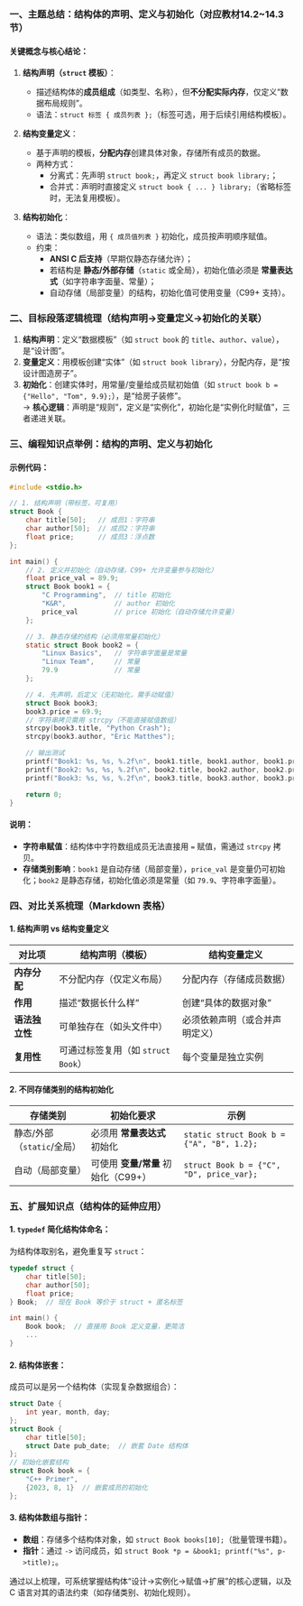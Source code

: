 ### 一、主题总结：结构体的声明、定义与初始化（对应教材14.2~14.3节）
#### 关键概念与核心结论：
1. **结构声明（`struct` 模板）**：  
   - 描述结构体的**成员组成**（如类型、名称），但**不分配实际内存**，仅定义“数据布局规则”。  
   - 语法：`struct 标签 { 成员列表 };`（标签可选，用于后续引用结构模板）。  

2. **结构变量定义**：  
   - 基于声明的模板，**分配内存**创建具体对象，存储所有成员的数据。  
   - 两种方式：  
     - 分离式：先声明 `struct book;`，再定义 `struct book library;`；  
     - 合并式：声明时直接定义 `struct book { ... } library;`（省略标签时，无法复用模板）。  

3. **结构初始化**：  
   - 语法：类似数组，用 `{ 成员值列表 }` 初始化，成员按声明顺序赋值。  
   - 约束：  
     - **ANSI C 后支持**（早期仅静态存储允许）；  
     - 若结构是 **静态/外部存储**（`static` 或全局），初始化值必须是 **常量表达式**（如字符串字面量、常量）；  
     - 自动存储（局部变量）的结构，初始化值可使用变量（C99+ 支持）。  


### 二、目标段落逻辑梳理（结构声明→变量定义→初始化的关联）
1. **结构声明**：定义“数据模板”（如 `struct book` 的 `title`、`author`、`value`），是“设计图”。  
2. **变量定义**：用模板创建“实体”（如 `struct book library`），分配内存，是“按设计图造房子”。  
3. **初始化**：创建实体时，用常量/变量给成员赋初始值（如 `struct book b = {"Hello", "Tom", 9.9};`），是“给房子装修”。  
→ **核心逻辑**：声明是“规则”，定义是“实例化”，初始化是“实例化时赋值”，三者递进关联。  


### 三、编程知识点举例：结构的声明、定义与初始化  
#### 示例代码：  
```c
#include <stdio.h>

// 1. 结构声明（带标签，可复用）
struct Book {
    char title[50];   // 成员1：字符串
    char author[50];  // 成员2：字符串
    float price;      // 成员3：浮点数
};

int main() {
    // 2. 定义并初始化（自动存储，C99+ 允许变量参与初始化）
    float price_val = 89.9;
    struct Book book1 = {
        "C Programming",  // title 初始化
        "K&R",            // author 初始化
        price_val         // price 初始化（自动存储允许变量）
    };

    // 3. 静态存储的结构（必须用常量初始化）
    static struct Book book2 = {
        "Linux Basics",   // 字符串字面量是常量
        "Linux Team",     // 常量
        79.9              // 常量
    };

    // 4. 先声明，后定义（无初始化，需手动赋值）
    struct Book book3;
    book3.price = 69.9;
    // 字符串拷贝需用 strcpy（不能直接赋值数组）
    strcpy(book3.title, "Python Crash");
    strcpy(book3.author, "Eric Matthes");

    // 输出测试
    printf("Book1: %s, %s, %.2f\n", book1.title, book1.author, book1.price);
    printf("Book2: %s, %s, %.2f\n", book2.title, book2.author, book2.price);
    printf("Book3: %s, %s, %.2f\n", book3.title, book3.author, book3.price);

    return 0;
}
```  
#### 说明：  
- **字符串赋值**：结构体中字符数组成员无法直接用 `=` 赋值，需通过 `strcpy` 拷贝。  
- **存储类别影响**：`book1` 是自动存储（局部变量），`price_val` 是变量仍可初始化；`book2` 是静态存储，初始化值必须是常量（如 `79.9`、字符串字面量）。  


### 四、对比关系梳理（Markdown 表格）  
#### 1. 结构声明 vs 结构变量定义  
| **对比项**       | 结构声明（模板）                     | 结构变量定义                     |
|------------------|--------------------------------------|----------------------------------|
| **内存分配**     | 不分配内存（仅定义布局）             | 分配内存（存储成员数据）         |
| **作用**         | 描述“数据长什么样”                   | 创建“具体的数据对象”             |
| **语法独立性**   | 可单独存在（如头文件中）             | 必须依赖声明（或合并声明定义）   |
| **复用性**       | 可通过标签复用（如 `struct Book`）   | 每个变量是独立实例               |  


#### 2. 不同存储类别的结构初始化  
| **存储类别**     | **初始化要求**                     | **示例**                              |
|------------------|------------------------------------|---------------------------------------|
| 静态/外部（`static`/全局） | 必须用 **常量表达式** 初始化       | `static struct Book b = {"A", "B", 1.2};` |
| 自动（局部变量）         | 可使用 **变量/常量** 初始化（C99+） | `struct Book b = {"C", "D", price_var};`  |  


### 五、扩展知识点（结构体的延伸应用）  
#### 1. **`typedef` 简化结构体命名**：  
   为结构体取别名，避免重复写 `struct`：  
   ```c
   typedef struct {
       char title[50];
       char author[50];
       float price;
   } Book;  // 现在 Book 等价于 struct + 匿名标签

   int main() {
       Book book;  // 直接用 Book 定义变量，更简洁
       ...
   }
   ```  

#### 2. **结构体嵌套**：  
   成员可以是另一个结构体（实现复杂数据组合）：  
   ```c
   struct Date {
       int year, month, day;
   };
   struct Book {
       char title[50];
       struct Date pub_date;  // 嵌套 Date 结构体
   };
   // 初始化嵌套结构
   struct Book book = {
       "C++ Primer",
       {2023, 8, 1}  // 嵌套成员的初始化
   };
   ```  

#### 3. **结构体数组与指针**：  
   - **数组**：存储多个结构体对象，如 `struct Book books[10];`（批量管理书籍）。  
   - **指针**：通过 `->` 访问成员，如 `struct Book *p = &book1; printf("%s", p->title);`。  


通过以上梳理，可系统掌握结构体“设计→实例化→赋值→扩展”的核心逻辑，以及 C 语言对其的语法约束（如存储类别、初始化规则）。